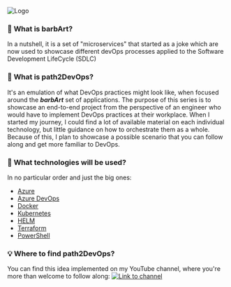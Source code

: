 ![Logo](https://downloadbarbart.blob.core.windows.net/archive/logo.jpg)




### :memo: <font color> What is barbArt? </font>

In a nutshell, it is a set of "microservices" that started as a joke which are now used to showcase different devOps processes applied to the Software Development LifeCycle (SDLC)

### :memo: <font color> What is path2DevOps? </font>

It's an emulation of what DevOps practices might look like, when focused around the __*barbArt*__ set of applications. The purpose of this series is to showcase an end-to-end project from the perspective of an engineer who would have to implement DevOps practices at their workplace.
When I started my journey, I could find a lot of available material on each individual technology, but little guidance on how to orchestrate them as a whole.
Because of this, I plan to showcase a possible scenario that you can follow along and get more familiar to DevOps.

### :memo: <font color> What technologies will be used? </font>
In no particular order and just the big ones:
- [Azure](https://azure.microsoft.com/en-us/)
- [Azure DevOps](https://azure.microsoft.com/en-us/services/devops/)
- [Docker](https://www.docker.com/)
- [Kubernetes](https://kubernetes.io/)
- [HELM](https://helm.sh/)
- [Terraform](https://www.terraform.io/)
- [PowerShell](https://docs.microsoft.com/en-us/powershell/)

### :bulb: <font color> Where to find path2DevOps? </font>

You can find this idea implemented on my YouTube channel, where you're more than welcome to follow along:
[![Link to channel](https://www.tarrenproduction.co.uk/wp-content/uploads/2016/06/YouTube-logo-200x200.png )](https://www.youtube.com/channel/UCCQh4-SW1EPDsFG55GP-UyA)

[https://clipart.info/images/ccovers/1590430872small-youtube-logo.png]: #